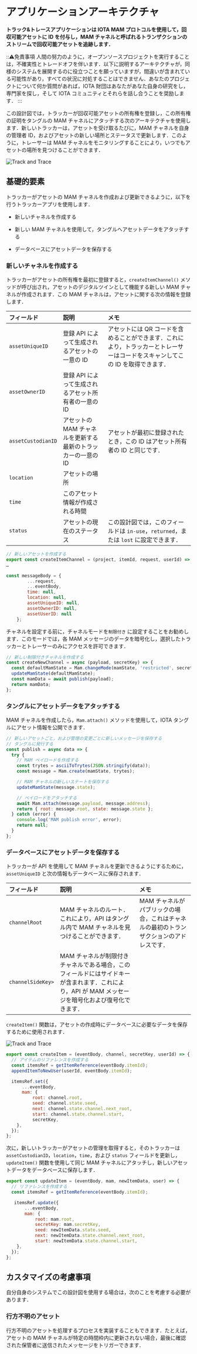 # アプリケーションアーキテクチャ
<!-- # Application architecture -->

**トラック&トレースアプリケーションは IOTA MAM プロトコルを使用して，回収可能アセットに ID を付与し，MAM チャネルと呼ばれるトランザクションのストリームで回収可能アセットを追跡します．**
<!-- **The track-and-trace application uses the IOTA MAM protocol to give returnable assets an ID and to track those assets in streams of transactions called MAM channels.** -->

:::warning:免責事項
人間の努力のように，オープンソースプロジェクトを実行することは，不確実性とトレードオフを伴います．以下に説明するアーキテクチャが，同様のシステムを展開するのに役立つことを願っていますが，間違いが含まれている可能性があり，すべての状況に対処することはできません．あなたのプロジェクトについて何か質問があれば，IOTA 財団はあなたがあなた自身の研究をし，専門家を探し，そして IOTA コミュニティとそれらを話し合うことを奨励します．
:::
<!-- :::warning:Disclaimer -->
<!-- Running an open source project, like any human endeavor, involves uncertainty and trade-offs. We hope the architecture described below helps you to deploy similar systems, but it may include mistakes, and can’t address every situation. If you have any questions about your project, we encourage you to do your own research, seek out experts, and discuss them with the IOTA community. -->
<!-- ::: -->

この設計図では，トラッカーが回収可能アセットの所有権を登録し，この所有権の証明をタングルの MAM チャネルにアタッチする次のアーキテクチャを使用します．新しいトラッカーは，アセットを受け取るたびに，MAM チャネルを自身の管理者 ID，およびアセットの新しい場所とステータスで更新します．このように，トレーサーは MAM チャネルをモニタリングすることにより，いつでもアセットの場所を見つけることができます．
<!-- This blueprint uses the following architecture whereby trackers register their ownership of returnable assets and attach proof of this ownership to a MAM channel on the Tangle. Whenever new trackers receive the asset, they update the MAM channel with their own custodian ID, as well as the asset's new location and its status. This way, tracers can find out where the asset is at any time by monitoring the MAM channel. -->

![Track and Trace](../images/track-and-trace-architecture.png)

## 基礎的要素
<!-- ## Building blocks -->

トラッカーがアセットの MAM チャネルを作成および更新できるように，以下を行うトラッカーアプリを使用します．
<!-- To allow trackers to create and update assets' MAM channels, we use a tracker app that does the following: -->

- 新しいチャネルを作成する
<!-- - Create a new channel -->
- 新しい MAM チャネルを使用して，タングルへアセットデータをアタッチする
<!-- - Attach the asset data to the Tangle, using the new MAM channel -->
- データベースにアセットデータを保存する
<!-- - Save the asset data in the database -->

### 新しいチャネルを作成する
<!-- ### Creating a new channel -->

トラッカーがアセットの所有権を最初に登録すると，`createItemChannel()` メソッドが呼び出され，アセットのデジタルツインとして機能する新しい MAM チャネルが作成されます．この MAM チャネルは，アセットに関する次の情報を登録します．
<!-- When trackers first register their ownership of an asset, the `createItemChannel()` method is called, which creates a new MAM channel, acting as the asset's digital twin. This MAM channel registers the following information about the asset: -->

|**フィールド**|**説明**|**メモ**|
|:-------------|:-------|:-------|
|`assetUniqueID` |登録 API によって生成されるアセットの一意の ID|アセットには QR コードを含めることができます．これにより，トラッカーとトレーサーはコードをスキャンしてこの ID を取得できます．|
|`assetOwnerID` |登録 API によって生成されるアセット所有者の一意の ID||
| `assetCustodianID`|アセットの MAM チャネルを更新する最新のトラッカーの一意の ID|アセットが最初に登録されたとき，この ID はアセット所有者の ID と同じです．|
|`location` |アセットの場所||
|`time`|このアセット情報が作成される時間||
| `status`|アセットの現在のステータス|この設計図では，このフィールドは `in-use`，`returned`，または `lost` に設定できます．|

<!-- |**Field**|**Description**|**Notes**| -->
<!-- |:----|:------|:-----| -->
<!-- |`assetUniqueID` |The unique ID of the asset, which is generated by the registration API |Assets could carry a QR code, which allows trackers and tracers to capture this ID by scanning the code| -->
<!-- |`assetOwnerID` | The unique ID of the asset owner, which is generated by the registration API| -->
<!-- | `assetCustodianID`|The unique ID of the latest tracker to update the asset's MAM channel|When the asset is first registered, this ID is the same as the asset owner's ID| -->
<!-- |`location` |The location of the asset |The location -->
<!-- |`time`| The time at which this asset information is created| -->
<!-- | `status`|The current status of the asset |In the blueprint, this field can be set to `in-use`, `returned`, or `lost`| -->


```javascript
// 新しいアセットを作成する
export const createItemChannel = (project, itemId, request, userId) => {
…

const messageBody = {
        ...request,
        ...eventBody,
        time: null,
        location: null,
        assetUniqueID: null,
        assetOwnerID: null,
        assetUserID: null
    };
```

チャネルを設定する前に，チャネルモードを`制限付き` に設定することをお勧めします．このモードでは，各 MAM メッセージのデータを暗号化し，選択したトラッカーとトレーサーのみにアクセスを許可できます．
<!-- Before setting up the channel, we recommended setting the channel mode to `restricted`. This mode allows you to encrypt the data in each MAM message and to allow access only to selected trackers and tracers. -->

```javascript
// 新しい制限付きチャネルを作成する
const createNewChannel = async (payload, secretKey) => {
  const defaultMamState = Mam.changeMode(mamState, 'restricted', secretKey);
  updateMamState(defaultMamState);
  const mamData = await publish(payload);
  return mamData;
};
```

### タングルにアセットデータをアタッチする
<!-- ### Attaching the asset data to the Tangle -->

MAM チャネルを作成したら，`Mam.attach()` メソッドを使用して，IOTA タングルにアセット情報を公開できます．
<!-- After creating the MAM channel, we can publish the asset information to the IOTA Tangle, using the `Mam.attach()` method. -->

```javascript
// 新しいアセットごと，および管理の変更ごとに新しいメッセージを保存する
// タングルに発行する
const publish = async data => {
  try {
    // MAM ペイロードを作成する
    const trytes = asciiToTrytes(JSON.stringify(data));
    const message = Mam.create(mamState, trytes);

    // MAM チャネルの新しいステートを保存する
    updateMamState(message.state);

    // ペイロードをアタッチする
    await Mam.attach(message.payload, message.address);
    return { root: message.root, state: message.state };
  } catch (error) {
    console.log('MAM publish error', error);
    return null;
  }
};
```

### データベースにアセットデータを保存する
<!-- ### Saving the asset data in the database -->

トラッカーが API を使用して MAM チャネルを更新できるようにするために，`assetUniqueID` と次の情報もデータベースに保存されます．
<!-- To allow trackers to use the API to update the MAM channel, the `assetUniqueID` as well as the following information is also stored in a database. -->

|**フィールド**|**説明**|**メモ**|
|:-------------|:-------|:-------|
|`channelRoot`|MAM チャネルのルート．これにより，API はタングル内で MAM チャネルを見つけることができます．|MAM チャネルがパブリックの場合，これはチャネルの最初のトランザクションのアドレスです．|
|`channelSideKey>`|MAM チャネルが制限付きチャネルである場合，このフィールドにはサイドキーが含まれます．これにより，API が MAM メッセージを暗号化および復号化できます．||

<!-- |**Field**|**Description**|**Notes**| -->
<!-- |:--|:---|:---| -->
<!-- |`channelRoot`|The root of the MAM channel, which allows the API to find it on the Tangle|If the MAM channel is public, this is the address of the first transaction in the channel| -->
<!-- |`channelSideKey>`|If the MAM channel is restricted, this field contains its side key, which allows the API to encrypt and decrypt the MAM messages|| -->

`createItem()` 関数は，アセットの作成時にデータベースに必要なデータを保存するために使用されます．
<!-- The `createItem()` function is used to save the necessary data in the database when the asset is created. -->

![Track and Trace](../images/track-and-trace-architecture-message-exchange.png)

```javascript
export const createItem = (eventBody, channel, secretKey, userId) => {
  // アイテムのリファレンスを作成する
  const itemsRef = getItemReference(eventBody.itemId);
  appendItemToNewUser(userId, eventBody.itemId);

  itemsRef.set({
      ...eventBody,
      mam: {
          root: channel.root,
          seed: channel.state.seed,
          next: channel.state.channel.next_root,
          start: channel.state.channel.start,
          secretKey,
    },
  });
};
```

次に，新しいトラッカーがアセットの管理を取得すると，そのトラッカーは `assetCustodianID`，`location`，`time`，および `status` フィールドを更新し，`updateItem()` 関数を使用して同じ MAM チャネルにアタッチし，新しいアセットデータをデータベースに保存します．
<!-- Then, when a new tracker takes custody of the asset, that tracker updates the `assetCustodianID`, `location`, `time`, and `status` fields and attaches it to the same MAM channel, using the `updateItem()` function to save the new asset data to the database. -->

```javascript
export const updateItem = (eventBody, mam, newItemData, user) => {
  // リファレンスを作成する
  const itemsRef = getItemReference(eventBody.itemId);

   itemsRef.update({
       ...eventBody,
       mam: {
           root: mam.root,
           secretKey: mam.secretKey,
           seed: newItemData.state.seed,
           next: newItemData.state.channel.next_root,
           start: newItemData.state.channel.start,
    },
  });
};
```

## カスタマイズの考慮事項
<!-- ## Customization considerations -->

自分自身のシステムでこの設計図を使用する場合は，次のことを考慮する必要があります．
<!-- If you want to use this blueprint in your own system, you should consider the following. -->

### 行方不明のアセット
<!-- ### Missing assets -->

行方不明のアセットを処理するプロセスを実装することもできます．たとえば，アセットの MAM チャネルが特定の時間枠内に更新されない場合，最後に確認された保管者に送信されたメッセージをトリガーできます．
<!-- You may want to implement a process to handle missing assets. For example, if an asset's MAM channel is not updated within a certain timeframe, you could trigger a message to be sent to the last known custodian. -->
